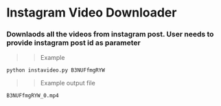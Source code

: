 # Instagram Video Downloader

### Downlaods all the videos from instagram post. User needs to provide instagram post id as parameter

> > Example

```
python instavideo.py B3NUFfmgRYW
```

> > Example output file

```
B3NUFfmgRYW_0.mp4
```
